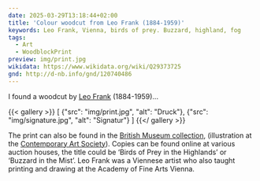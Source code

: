 ```yaml
---
date: 2025-03-29T13:18:44+02:00
title: 'Colour woodcut from Leo Frank (1884-1959)'
keywords: Leo Frank, Vienna, birds of prey. Buzzard, highland, fog
tags:
  - Art
  - WoodblockPrint
preview: img/print.jpg
wikidata: https://www.wikidata.org/wiki/Q29373725
gnd: http://d-nb.info/gnd/120740486
---
```


I found a woodcut by [Leo Frank](https://www.geschichtewiki.wien.gv.at/Leo_Frank) (1884-1959)...
<!--more-->

{{< gallery >}}
[
  {"src": "img/print.jpg", "alt": "Druck"},
  {"src": "img/signature.jpg", "alt": "Signatur"}
]
{{</ gallery >}}

The print can also be found in the [British Museum collection](https://www.britishmuseum.org/collection/object/P_1980-U-1254), (illustration at the [Contemporary Art Society](https://contemporaryartsociety.org/objects/buzzard-mist-1904-1927)). Copies can be found online at various auction houses, the title could be ‘Birds of Prey in the Highlands’ or ‘Buzzard in the Mist’.
Leo Frank was a Viennese artist who also taught printing and drawing at the Academy of Fine Arts Vienna.
